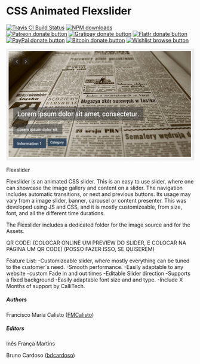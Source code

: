 # CSS Animated Flexslider

<!-- BADGES/ -->

<span class="badge-travisci"><a href="http://travis-ci.org/CalliTechDev/css-animated-flexslider" title="Check this project's build status on TravisCI"><img src="https://img.shields.io/travis/CalliTechDev/css-animated-flexslider/master.svg" alt="Travis CI Build Status" /></a></span>
<span class="badge-npmdownloads"><a href="https://npmjs.org/package/css-animated-flexslider" title="View this project on NPM"><img src="https://img.shields.io/npm/dm/css-animated-flexslider.svg" alt="NPM downloads" /></a></span>
<br class="badge-separator" />
<span class="badge-patreon"><a href="http://patreon.com/CalliTechDev" title="Donate to this project using Patreon"><img src="https://img.shields.io/badge/patreon-donate-yellow.svg" alt="Patreon donate button" /></a></span>
<span class="badge-gratipay"><a href="https://www.gratipay.com/CalliTechDev" title="Donate weekly to this project using Gratipay"><img src="https://img.shields.io/badge/gratipay-donate-yellow.svg" alt="Gratipay donate button" /></a></span>
<span class="badge-flattr"><a href="https://flattr.com/profile/CalliTechDev" title="Donate to this project using Flattr"><img src="https://img.shields.io/badge/flattr-donate-yellow.svg" alt="Flattr donate button" /></a></span>
<span class="badge-paypal"><a href="#" title="Donate to this project using Paypal"><img src="https://img.shields.io/badge/paypal-donate-yellow.svg" alt="PayPal donate button" /></a></span>
<span class="badge-bitcoin"><a href="#" title="Donate once-off to this project using Bitcoin"><img src="https://img.shields.io/badge/bitcoin-donate-yellow.svg" alt="Bitcoin donate button" /></a></span>
<span class="badge-wishlist"><a href="#" title="Buy an item on our wishlist for us"><img src="https://img.shields.io/badge/wishlist-donate-yellow.svg" alt="Wishlist browse button" /></a></span>

<!-- /BADGES -->

![alt tag](assets/screenshot1.png "Slider Preview")

Flexslider

Flexslider is an animated CSS slider. This is an easy to use slider, where one 
can showcase the image gallery and content on a slider. The navigation includes automatic transitions, or 
next and previous buttons. Its usage may vary from a image slider, banner, carousel or content presenter.
This was developed using JS and CSS, and it is mostly customizeable, from size, font, 
and all the different time durations.

The Flexslider includes a dedicated folder for the image source and for the Assets.

QR CODE:
(COLOCAR ONLINE UM PREVIEW DO SLIDER, E COLOCAR NA PÁGINA UM QR CODE)
(POSSO FAZER ISSO, SE QUISEREM)


 Feature List:
-Customizeable slider, where mostly everything can be tuned to the customer´s need.
-Smooth performance.
-Easily adaptable to any website
-custom Fade in and out times 
-Editable Slider direction 
-Supports a fixed background
-Easily adaptable font size and and type.
-Include X Months of support by CalliTech.


##### Authors

Francisco Maria Calisto ([FMCalisto](https://github.com/FMCalisto))

##### Editors

Inês França Martins

Bruno Cardoso ([bdcardoso](https://github.com/bdcardoso))
